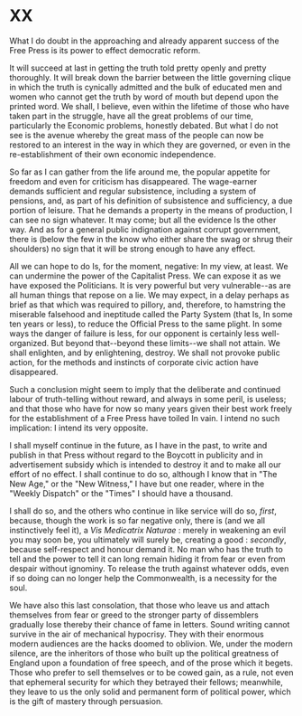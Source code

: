 # XX

What I do doubt in the approaching and already apparent success of the Free Press is its power to effect democratic reform.

It will succeed at last in getting the truth told pretty openly and pretty thoroughly. It will break down the barrier between the little governing clique in which the truth is cynically admitted and the bulk of educated men and women who cannot get the truth by word of mouth but depend upon the printed word. We shall, I believe, even within the lifetime of those who have taken part in the struggle, have all the great problems of our time, particularly the Economic problems, honestly debated. But what I do not see is the avenue whereby the great mass of the people can now be restored to an interest in the way in which they are governed, or even in the re-establishment of their own economic independence.

So far as I can gather from the life around me, the popular appetite for freedom and even for criticism has disappeared. The wage-earner demands sufficient and regular subsistence, including a system of pensions, and, as part of his definition of subsistence and sufficiency, a due portion of leisure. That he demands a property in the means of production, I can see no sign whatever. It may come; but all the evidence Is the other way. And as for a general public indignation against corrupt government, there is (below the few in the know who either share the swag or shrug their shoulders) no sign that it will be strong enough to have any effect.

All we can hope to do Is, for the moment, negative: In my view, at least. We can undermine the power of the Capitalist Press. We can expose it as we have exposed the Politicians. It is very powerful but very vulnerable--as are all human things that repose on a lie. We may expect, in a delay perhaps as brief as that which was required to pillory, and, therefore, to hamstring the miserable falsehood and ineptitude called the Party System (that Is, In some ten years or less), to reduce the Official Press to the same plight. In some ways the danger of failure is less, for our opponent is certainly less well-organized. But beyond that--beyond these limits--we shall not attain. We shall enlighten, and by enlightening, destroy. We shall not provoke public action, for the methods and instincts of corporate civic action have disappeared.

Such a conclusion might seem to imply that the deliberate and continued labour of truth-telling without reward, and always in some peril, is useless; and that those who have for now so many years given their best work freely for the establishment of a Free Press have toiled In vain. I intend no such implication: I intend its very opposite.

I shall myself continue in the future, as I have in the past, to write and publish in that Press without regard to the Boycott in publicity and in advertisement subsidy which is intended to destroy it and to make all our effort of no effect. I shall continue to do so, although I know that in "The New Age," or the "New Witness," I have but one reader, where in the "Weekly Dispatch" or the "Times" I should have a thousand.

I shall do so, and the others who continue in like service will do so, *first*, because, though the work is so far negative only, there is (and we all instinctively feel it), a *Vis Medicatrix Naturae* : merely in weakening an evil you may soon be, you ultimately will surely be, creating a good : *secondly*, because self-respect and honour demand it. No man who has the truth to tell and the power to tell it can long remain hiding it from fear or even from despair without ignominy. To release the truth against whatever odds, even if so doing can no longer help the Commonwealth, is a necessity for the soul.

We have also this last consolation, that those who leave us and attach themselves from fear or greed to the stronger party of dissemblers gradually lose thereby their chance of fame in letters. Sound writing cannot survive in the air of mechanical hypocrisy. They with their enormous modern audiences are the hacks doomed to oblivion. We, under the modern silence, are the inheritors of those who built up the political greatness of England upon a foundation of free speech, and of the prose which it begets. Those who prefer to sell themselves or to be cowed gain, as a rule, not even that ephemeral security for which they betrayed their fellows; meanwhile, they leave to us the only solid and permanent form of political power, which is the gift of mastery through persuasion.
